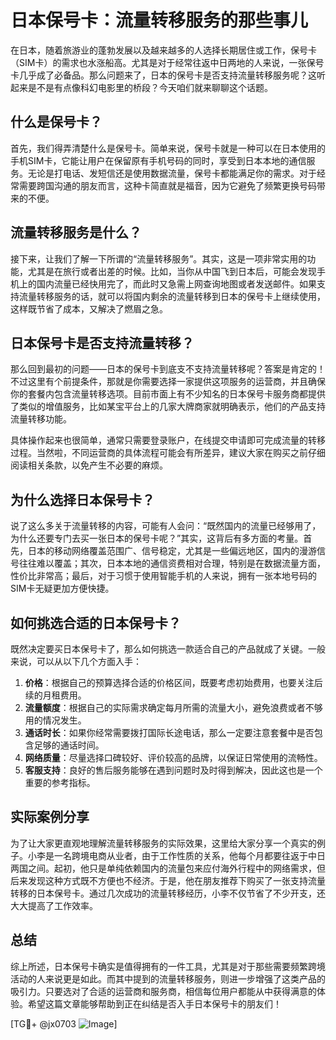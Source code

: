 # 日本保号卡：流量转移服务的那些事儿

在日本，随着旅游业的蓬勃发展以及越来越多的人选择长期居住或工作，保号卡（SIM卡）的需求也水涨船高。尤其是对于经常往返中日两地的人来说，一张保号卡几乎成了必备品。那么问题来了，日本的保号卡是否支持流量转移服务呢？这听起来是不是有点像科幻电影里的桥段？今天咱们就来聊聊这个话题。

## 什么是保号卡？

首先，我们得弄清楚什么是保号卡。简单来说，保号卡就是一种可以在日本使用的手机SIM卡，它能让用户在保留原有手机号码的同时，享受到日本本地的通信服务。无论是打电话、发短信还是使用数据流量，保号卡都能满足你的需求。对于经常需要跨国沟通的朋友而言，这种卡简直就是福音，因为它避免了频繁更换号码带来的不便。

## 流量转移服务是什么？

接下来，让我们了解一下所谓的“流量转移服务”。其实，这是一项非常实用的功能，尤其是在旅行或者出差的时候。比如，当你从中国飞到日本后，可能会发现手机上的国内流量已经快用完了，而此时又急需上网查询地图或者发送邮件。如果支持流量转移服务的话，就可以将国内剩余的流量转移到日本的保号卡上继续使用，这样既节省了成本，又解决了燃眉之急。

## 日本保号卡是否支持流量转移？

那么回到最初的问题——日本的保号卡到底支不支持流量转移呢？答案是肯定的！不过这里有个前提条件，那就是你需要选择一家提供这项服务的运营商，并且确保你的套餐内包含流量转移选项。目前市面上有不少知名的日本保号卡服务商都提供了类似的增值服务，比如某宝平台上的几家大牌商家就明确表示，他们的产品支持流量转移功能。

具体操作起来也很简单，通常只需要登录账户，在线提交申请即可完成流量的转移过程。当然啦，不同运营商的具体流程可能会有所差异，建议大家在购买之前仔细阅读相关条款，以免产生不必要的麻烦。

## 为什么选择日本保号卡？

说了这么多关于流量转移的内容，可能有人会问：“既然国内的流量已经够用了，为什么还要专门去买一张日本的保号卡呢？”其实，这背后有多方面的考量。首先，日本的移动网络覆盖范围广、信号稳定，尤其是一些偏远地区，国内的漫游信号往往难以覆盖；其次，日本本地的通信资费相对合理，特别是在数据流量方面，性价比非常高；最后，对于习惯于使用智能手机的人来说，拥有一张本地号码的SIM卡无疑更加方便快捷。

## 如何挑选合适的日本保号卡？

既然决定要买日本保号卡了，那么如何挑选一款适合自己的产品就成了关键。一般来说，可以从以下几个方面入手：

1. **价格**：根据自己的预算选择合适的价格区间，既要考虑初始费用，也要关注后续的月租费用。
2. **流量额度**：根据自己的实际需求确定每月所需的流量大小，避免浪费或者不够用的情况发生。
3. **通话时长**：如果你经常需要拨打国际长途电话，那么一定要注意套餐中是否包含足够的通话时间。
4. **网络质量**：尽量选择口碑较好、评价较高的品牌，以保证日常使用的流畅性。
5. **客服支持**：良好的售后服务能够在遇到问题时及时得到解决，因此这也是一个重要的参考指标。

## 实际案例分享

为了让大家更直观地理解流量转移服务的实际效果，这里给大家分享一个真实的例子。小李是一名跨境电商从业者，由于工作性质的关系，他每个月都要往返于中日两国之间。起初，他只是单纯依赖国内的流量包来应付海外行程中的网络需求，但后来发现这种方式既不方便也不经济。于是，他在朋友推荐下购买了一张支持流量转移的日本保号卡。通过几次成功的流量转移经历，小李不仅节省了不少开支，还大大提高了工作效率。

## 总结

综上所述，日本保号卡确实是值得拥有的一件工具，尤其是对于那些需要频繁跨境活动的人来说更是如此。而其中提到的流量转移服务，则进一步增强了这类产品的吸引力。只要选对了合适的运营商和服务商，相信每位用户都能从中获得满意的体验。希望这篇文章能够帮助到正在纠结是否入手日本保号卡的朋友们！

[TG💪+ @jx0703 ![Image](https://github.com/user-attachments/assets/dbca1d08-cadb-493c-b0ec-ad6f7a83f270)]